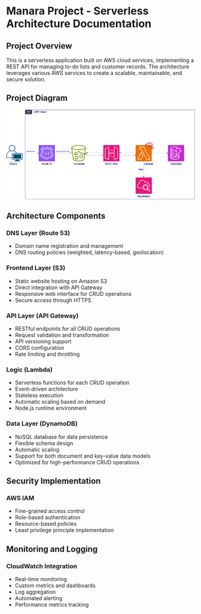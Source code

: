 # Manara Project - Serverless Architecture Documentation

## Project Overview

This is a serverless application built on AWS cloud services, implementing a REST API for managing to-do lists and customer records. The architecture leverages various AWS services to create a scalable, maintainable, and secure solution.

## Project Diagram

![Project Architecture Diagram](drawio-manara.png)

## Architecture Components

### DNS Layer (Route 53)
- Domain name registration and management
- DNS routing policies (weighted, latency-based, geolocation)

### Frontend Layer (S3)
- Static website hosting on Amazon S3
- Direct integration with API Gateway
- Responsive web interface for CRUD operations
- Secure access through HTTPS

### API Layer (API Gateway)
- RESTful endpoints for all CRUD operations
- Request validation and transformation
- API versioning support
- CORS configuration
- Rate limiting and throttling

### Logic (Lambda)
- Serverless functions for each CRUD operation
- Event-driven architecture
- Stateless execution
- Automatic scaling based on demand
- Node.js runtime environment

### Data Layer (DynamoDB)
- NoSQL database for data persistence
- Flexible schema design
- Automatic scaling
- Support for both document and key-value data models
- Optimized for high-performance CRUD operations

## Security Implementation

### AWS IAM
- Fine-grained access control
- Role-based authentication
- Resource-based policies
- Least privilege principle implementation

## Monitoring and Logging

### CloudWatch Integration
- Real-time monitoring
- Custom metrics and dashboards
- Log aggregation
- Automated alerting
- Performance metrics tracking





